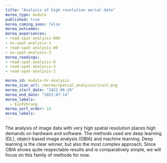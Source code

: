 ```yaml
---
title: "Analysis of high resolution aerial data"
morea_type: module
published: true
morea_coming_soon: false
morea_outcomes:
morea_experiences:
- read-spat-analysis-000
- ex-spat-analysis-1
- read-spat-analysis-00
- ex-spat-analysis-3
morea_readings:
- read-spat-analysis-0
- read-spat-analysis-3
- read-spat-analysis-2

morea_id: module-hr-analysis
morea_icon_url: /morea/spatial_analysis/icon1.png
morea_start_date: "2022-06-20"
morea_end_date: "2022-07-14"
morea_labels: 
  - Einführung
morea_sort_order: 14
morea_labels:
---
```



The analysis of image data with very high spatial resolution places high demands on hardware and software. The methods used are deep learning (DL), object-based image analysis (OBIA) and machine learning. Deep learning is the clear winner, but also the most complex approach. Since OBIA shows quite respectable results and is comparatively simple, we will focus on this family of methods for now.